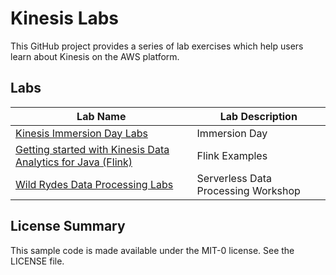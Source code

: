 # Kinesis Labs
This GitHub project provides a series of lab exercises which help users learn about Kinesis on the AWS platform.  



## Labs
|Lab Name |Lab Description |
|---- | ----|
|[Kinesis Immersion Day Labs](immersionDay/README.md) |Immersion Day |
|[Getting started with Kinesis Data Analytics for Java (Flink)](lab1/README.md) |Flink Examples |
|[Wild Rydes Data Processing Labs](http://wild-rydes-data-processing-site.s3-website-us-east-1.amazonaws.com/) |Serverless Data Processing Workshop |



## License Summary

This sample code is made available under the MIT-0 license. See the LICENSE file.
